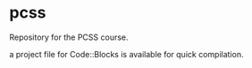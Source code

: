 # pcss
Repository for the PCSS course.

a project file for Code::Blocks is available for quick compilation.

